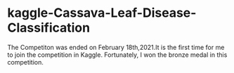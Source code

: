 # kaggle-Cassava-Leaf-Disease-Classification
The Competiton was ended on February 18th,2021.It is the first time for me to join the competition in Kaggle. Fortunately, I won the bronze medal in this competition.
